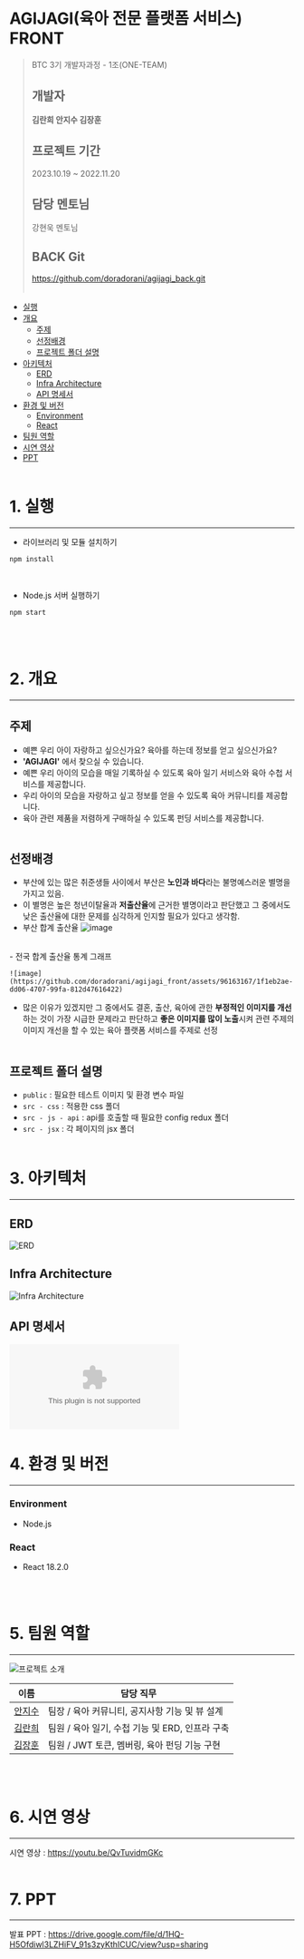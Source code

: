 # AGIJAGI(육아 전문 플랫폼 서비스) FRONT

> BTC 3기 개발자과정 - 1조(ONE-TEAM)
>
> ## 개발자
>
> **김란희 안지수 김장훈**
>
> ## 프로젝트 기간
>
> 2023.10.19 ~ 2022.11.20
>
> ## 담당 멘토님
>
> 강현욱 멘토님
> 
> ## BACK Git
>
> https://github.com/doradorani/agijagi_back.git
> <br/> <br/>

-   [실행](#1-실행)
-   [개요](#2-개요)
    -   [주제](#주제)
    -   [선정배경](#선정배경)
    -   [프로젝트 폴더 설명](#프로젝트-폴더-설명)
-   [아키텍처](#3-아키텍처)
    -   [ERD](#ERD)
    -   [Infra Architecture](#Infra-Architecture)
    -   [API 명세서](#API-명세서)
-   [환경 및 버전](#4-환경-및-버전)
    -   [Environment](#environment)
    -   [React](#react)
-   [팀원 역할](#5.팀원-역할)
-   [시연 영상](#6.시연-영상)
-   [PPT](#7-ppt)
    <br/>
    <br/>

# 1. 실행

---

-   라이브러리 및 모듈 설치하기

```bash
npm install
```

<br/>

-   Node.js 서버 실행하기

```bash
npm start
```

<br/>

<br/>

# 2. 개요

---

## 주제

-   예쁜 우리 아이 자랑하고 싶으신가요? 육아를 하는데 정보를 얻고 싶으신가요?
-   **'AGIJAGI'** 에서 찾으실 수 있습니다.
-   예쁜 우리 아이의 모습을 매일 기록하실 수 있도록 육아 일기 서비스와 육아 수첩 서비스를 제공합니다.
-   우리 아이의 모습을 자랑하고 싶고 정보를 얻을 수 있도록 육아 커뮤니티를 제공합니다.
-   육아 관련 제품을 저렴하게 구매하실 수 있도록 펀딩 서비스를 제공합니다.
    <br/>
    <br/>

## 선정배경

-   부산에 있는 많은 취준생들 사이에서 부산은 **노인과 바다**라는 불명예스러운 별명을 가지고 있음.
-   이 별명은 높은 청년이탈율과 **저출산율**에 근거한 별명이라고 판단했고 그 중에서도 낮은 출산율에 대한 문제를 심각하게 인지할 필요가 있다고 생각함.
-   부산 합계 출산율
    ![image](https://github.com/doradorani/agijagi_front/assets/96163167/f21da0ab-332c-4dcb-880c-d628d2fa86aa)
<br/>
-   전국 합계 출산율 통계 그래프
  
    ![image](https://github.com/doradorani/agijagi_front/assets/96163167/1f1eb2ae-dd06-4707-99fa-812d47616422)

-   많은 이유가 있겠지만 그 중에서도 결혼, 출산, 육아에 관한 **부정적인 이미지를 개선**하는 것이 가장 시급한 문제라고 판단하고 **좋은 이미지를 많이 노출**시켜 관련 주제의 이미지 개선을 할 수 있는 육아 플랫폼 서비스를 주제로 선정
    <br/>
    <br/>

## 프로젝트 폴더 설명

-   `public` : 필요한 테스트 이미지 및 환경 변수 파일
-   `src - css` : 적용한 css 폴더
-   `src - js - api` : api를 호출할 때 필요한 config redux 폴더
-   `src - jsx` : 각 페이지의 jsx 폴더
    <br/>
    <br/>

# 3. 아키텍처

---

## ERD

![ERD](https://github.com/doradorani/agijagi_front/assets/96163167/f2266768-f285-4127-83e2-6494c8c0ebc5)

## Infra Architecture

![Infra Architecture](https://github.com/doradorani/agijagi_front/assets/96163167/ca677417-b760-4b9c-8c86-6e371426a9c0)

## API 명세서

![API 명세서](https://github.com/doradorani/agijagi_front/files/13432261/swagger-api-.zip)

# 4. 환경 및 버전

---

### Environment

-   Node.js

### React

-   React 18.2.0

<br/>
<br/>

# 5. 팀원 역할

---

![프로젝트 소개](https://github.com/jisooAhn/front-end-pjt/assets/96163167/76d1da56-56b5-4d80-ac94-f7fcfa25e863)

| 이름                                    | 담당 직무                                      |
| --------------------------------------- | ---------------------------------------------- |
| [안지수](https://github.com/jisooAhn)   | 팀장 / 육아 커뮤니티, 공지사항 기능 및 뷰 설계   |
| [김란희](https://github.com/doradorani) | 팀원 / 육아 일기, 수첩 기능 및  ERD, 인프라 구축 |
| [김장훈](https://github.com/jangdebug)  | 팀원 / JWT 토큰, 멤버링, 육아 펀딩 기능 구현     |

<br/>
<br/>

# 6. 시연 영상

---

시연 영상 : https://youtu.be/QvTuvidmGKc
<br/>
<br/>

# 7. PPT

---

발표 PPT : https://drive.google.com/file/d/1HQ-H5Ofdiwl3LZHiFV_91s3zyKthICUC/view?usp=sharing
